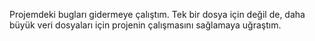 Projemdeki bugları gidermeye çalıştım. Tek bir dosya için değil de, daha büyük veri dosyaları için projenin çalışmasını sağlamaya uğraştım.
